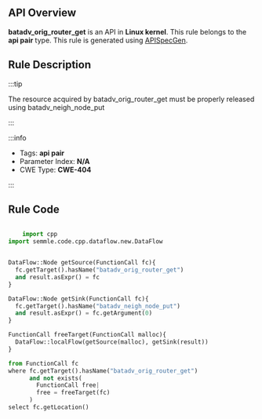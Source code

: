 ---
---


## API Overview
**batadv_orig_router_get** is an API in **Linux kernel**. This rule belongs to the **api pair** type. This rule is generated using [APISpecGen](../../tools/APISpecGen).
## Rule Description

:::tip

The resource acquired by batadv_orig_router_get must be properly released using batadv_neigh_node_put

:::

:::info

- Tags: **api pair**
- Parameter Index: **N/A**
- CWE Type: **CWE-404**

:::

## Rule Code
```python

    import cpp
import semmle.code.cpp.dataflow.new.DataFlow


DataFlow::Node getSource(FunctionCall fc){
  fc.getTarget().hasName("batadv_orig_router_get")
  and result.asExpr() = fc
}

DataFlow::Node getSink(FunctionCall fc){
  fc.getTarget().hasName("batadv_neigh_node_put")
  and result.asExpr() = fc.getArgument(0)
}

FunctionCall freeTarget(FunctionCall malloc){
  DataFlow::localFlow(getSource(malloc), getSink(result))
}

from FunctionCall fc
where fc.getTarget().hasName("batadv_orig_router_get")
      and not exists(
        FunctionCall free| 
        free = freeTarget(fc)
      )
select fc.getLocation()

    
```